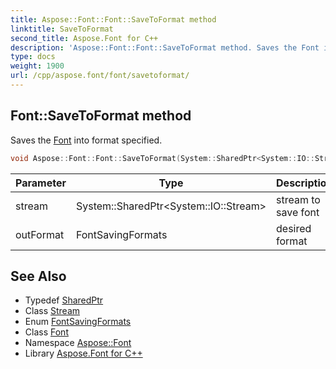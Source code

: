 ```yaml
---
title: Aspose::Font::Font::SaveToFormat method
linktitle: SaveToFormat
second_title: Aspose.Font for C++
description: 'Aspose::Font::Font::SaveToFormat method. Saves the Font into format specified in C++.'
type: docs
weight: 1900
url: /cpp/aspose.font/font/savetoformat/
---
```

## Font::SaveToFormat method


Saves the [Font](../) into format specified.

```cpp
void Aspose::Font::Font::SaveToFormat(System::SharedPtr<System::IO::Stream> stream, FontSavingFormats outFormat) override
```


| Parameter | Type | Description |
| --- | --- | --- |
| stream | System::SharedPtr\<System::IO::Stream\> | stream to save font |
| outFormat | FontSavingFormats | desired format |

## See Also

* Typedef [SharedPtr](../../../system/sharedptr/)
* Class [Stream](../../../system.io/stream/)
* Enum [FontSavingFormats](../../fontsavingformats/)
* Class [Font](../)
* Namespace [Aspose::Font](../../)
* Library [Aspose.Font for C++](../../../)
